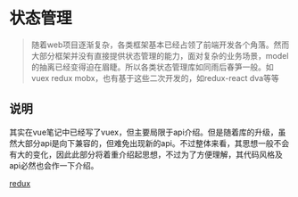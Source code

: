 # 状态管理

> 随着web项目逐渐复杂，各类框架基本已经占领了前端开发各个角落。然而大部分框架并没有直接提供状态管理的能力，面对复杂的业务场景，model的抽离已经变得迫在眉睫。所以各类状态管理库如同雨后春笋一般。如vuex redux mobx，也有基于这些二次开发的，如redux-react dva等等

## 说明
其实在vue笔记中已经写了vuex，但主要局限于api介绍。但是随着库的升级，虽然大部分api是向下兼容的，但难免出现新的api。不过整体来看，其思想一般不会有大的变化，因此此部分将着重介绍起思想，不过为了方便理解，其代码风格及api必然也会作一下介绍。

[redux](./redux.md)